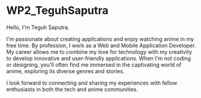 # WP2_TeguhSaputra

Hello, I'm Teguh Saputra.

I'm passionate about creating applications and enjoy watching anime in my free time. By profession, I work as a Web and Mobile Application Developer. My career allows me to combine my love for technology with my creativity to develop innovative and user-friendly applications. When I'm not coding or designing, you'll often find me immersed in the captivating world of anime, exploring its diverse genres and stories.

I look forward to connecting and sharing my experiences with fellow enthusiasts in both the tech and anime communities.

